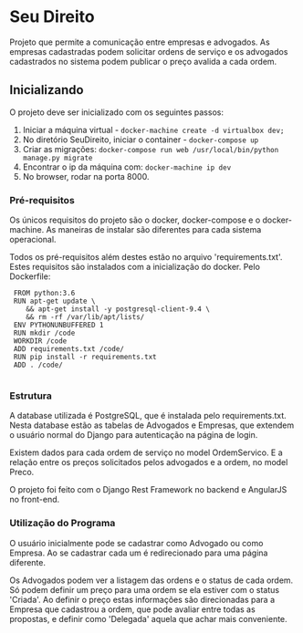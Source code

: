 # Seu Direito

Projeto que permite a comunicação entre empresas e advogados. As empresas cadastradas podem solicitar ordens de serviço e os advogados cadastrados no sistema podem publicar o preço avalida a cada ordem.

## Inicializando

O projeto deve ser inicializado com os seguintes passos:

1. Iniciar a máquina virtual - `docker-machine create -d virtualbox dev;` 
2. No diretório SeuDireito, iniciar o container - `docker-compose up`
3. Criar as migrações: `docker-compose run web /usr/local/bin/python manage.py migrate `
4. Encontrar o ip da máquina com: `docker-machine ip dev`
5. No browser, rodar na porta 8000.

### Pré-requisitos

Os únicos requisitos do projeto são o docker, docker-compose e o docker-machine. As maneiras de instalar são diferentes para cada sistema operacional.

Todos os pré-requisitos além destes estão no arquivo 'requirements.txt'. Estes requisitos são instalados com a inicialização do docker. Pelo Dockerfile:
```
 FROM python:3.6
 RUN apt-get update \
    && apt-get install -y postgresql-client-9.4 \
    && rm -rf /var/lib/apt/lists/
 ENV PYTHONUNBUFFERED 1
 RUN mkdir /code
 WORKDIR /code
 ADD requirements.txt /code/
 RUN pip install -r requirements.txt
 ADD . /code/
 
```
 

### Estrutura

A database utilizada é PostgreSQL, que é instalada pelo requirements.txt. Nesta database estão as tabelas de Advogados e Empresas, que extendem o usuário normal do Django para autenticação na página de login.

Existem dados para cada ordem de serviço no model OrdemServico. E a relação entre os preços solicitados pelos advogados e a ordem, no model Preco.

O projeto foi feito com o Django Rest Framework no backend e AngularJS no front-end.

### Utilização do Programa

O usuário inicialmente pode se cadastrar como Advogado ou como Empresa. Ao se cadastrar cada um é redirecionado para uma página diferente.

Os Advogados podem ver a listagem das ordens e o status de cada ordem. Só podem definir um preço para uma ordem se ela estiver com o status 'Criada'. Ao definir o preço estas informações são direcionadas para a Empresa que cadastrou a ordem, que pode avaliar entre todas as propostas, e definir como 'Delegada' aquela que achar mais conveniente.
